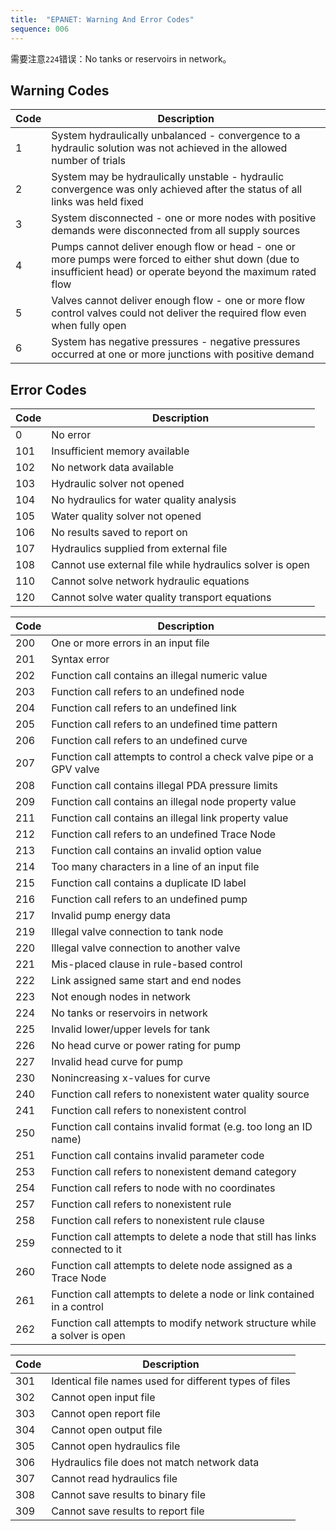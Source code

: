 ```yaml
---
title:  "EPANET: Warning And Error Codes"
sequence: 006
---
```


需要注意`224`错误：No tanks or reservoirs in network。

## Warning Codes

<table>
    <thead>
    <tr>
        <th class="w3-center">Code</th>
        <th class="w3-center">Description</th>
    </tr>
    </thead>
    <tbody>
    <tr>
        <td class="w3-center">1</td>
        <td>
            System hydraulically unbalanced - convergence to a hydraulic solution
            was not achieved in the allowed number of trials 
        </td>
    </tr>
    <tr>
        <td class="w3-center">2</td>
        <td>System may be hydraulically unstable - hydraulic convergence was only achieved after the status of all links was held fixed</td>
    </tr>
    <tr>
        <td class="w3-center">3</td>
        <td>System disconnected - one or more nodes with positive demands were disconnected from all supply sources</td>
    </tr>
    <tr>
        <td class="w3-center">4</td>
        <td>Pumps cannot deliver enough flow or head - one or more pumps were forced to either shut down (due to insufficient head) or operate beyond the maximum rated flow </td>
    </tr>
    <tr>
        <td class="w3-center">5</td>
        <td>Valves cannot deliver enough flow - one or more flow control valves could not deliver the required flow even when fully open </td>
    </tr>
    <tr>
        <td class="w3-center">6</td>
        <td>System has negative pressures - negative pressures occurred at one or more junctions with positive demand</td>
    </tr>
    </tbody>
</table>

## Error Codes

<table>
    <thead>
    <tr>
        <th class="w3-center">Code</th>
        <th class="w3-center">Description</th>
    </tr>
    </thead>
    <tbody>
    <tr>
        <td class="w3-center">0</td>
        <td>No error </td>
    </tr>
    <tr>
        <td class="w3-center">101</td>
        <td>Insufficient memory available </td>
    </tr>
    <tr>
        <td class="w3-center">102</td>
        <td>No network data available </td>
    </tr>
    <tr>
        <td class="w3-center">103</td>
        <td>Hydraulic solver not opened </td>
    </tr>
    <tr>
        <td class="w3-center">104</td>
        <td>No hydraulics for water quality analysis </td>
    </tr>
    <tr>
        <td class="w3-center">105</td>
        <td>Water quality solver not opened</td>
    </tr>
    <tr>
        <td class="w3-center">106</td>
        <td>No results saved to report on</td>
    </tr>
    <tr>
        <td class="w3-center">107</td>
        <td>Hydraulics supplied from external file </td>
    </tr>
    <tr>
        <td class="w3-center">108</td>
        <td>Cannot use external file while hydraulics solver is open </td>
    </tr>
    <tr>
        <td class="w3-center">110</td>
        <td>Cannot solve network hydraulic equations </td>
    </tr>
    <tr>
        <td class="w3-center">120</td>
        <td>Cannot solve water quality transport equations </td>
    </tr>
    </tbody>
</table>

<table>
    <thead>
    <tr>
        <th class="w3-center">Code</th>
        <th class="w3-center">Description</th>
    </tr>
    </thead>
    <tbody>
    <tr>
        <td class="w3-center">200</td>
        <td>One or more errors in an input file</td>
    </tr>
    <tr>
        <td class="w3-center">201</td>
        <td>Syntax error</td>
    </tr>
    <tr>
        <td class="w3-center">202</td>
        <td>Function call contains an illegal numeric value</td>
    </tr>
    <tr>
        <td class="w3-center">203</td>
        <td>Function call refers to an undefined node</td>
    </tr>
    <tr>
        <td class="w3-center">204</td>
        <td>Function call refers to an undefined link </td>
    </tr>
    <tr>
        <td class="w3-center">205</td>
        <td>Function call refers to an undefined time pattern </td>
    </tr>
    <tr>
        <td class="w3-center">206</td>
        <td>Function call refers to an undefined curve </td>
    </tr>
    <tr>
        <td class="w3-center">207</td>
        <td>Function call attempts to control a check valve pipe or a GPV valve </td>
    </tr>
    <tr>
        <td class="w3-center">208</td>
        <td>Function call contains illegal PDA pressure limits</td>
    </tr>
    <tr>
        <td class="w3-center">209</td>
        <td>Function call contains an illegal node property value </td>
    </tr>
    <tr>
        <td class="w3-center">211</td>
        <td>Function call contains an illegal link property value </td>
    </tr>
    <tr>
        <td class="w3-center">212</td>
        <td>Function call refers to an undefined Trace Node </td>
    </tr>
    <tr>
        <td class="w3-center">213</td>
        <td>Function call contains an invalid option value </td>
    </tr>
    <tr>
        <td class="w3-center">214</td>
        <td>Too many characters in a line of an input file </td>
    </tr>
    <tr>
        <td class="w3-center">215</td>
        <td>Function call contains a duplicate ID label </td>
    </tr>
    <tr>
        <td class="w3-center">216</td>
        <td>Function call refers to an undefined pump </td>
    </tr>
    <tr>
        <td class="w3-center">217</td>
        <td>Invalid pump energy data </td>
    </tr>
    <tr>
        <td class="w3-center">219</td>
        <td>Illegal valve connection to tank node </td>
    </tr>
    <tr>
        <td class="w3-center">220</td>
        <td>Illegal valve connection to another valve </td>
    </tr>
    <tr>
        <td class="w3-center">221</td>
        <td>Mis-placed clause in rule-based control </td>
    </tr>
    <tr>
        <td class="w3-center">222</td>
        <td>Link assigned same start and end nodes </td>
    </tr>
    <tr>
        <td class="w3-center">223</td>
        <td>Not enough nodes in network </td>
    </tr>
    <tr>
        <td class="w3-center">224</td>
        <td>No tanks or reservoirs in network </td>
    </tr>
    <tr>
        <td class="w3-center">225</td>
        <td>Invalid lower/upper levels for tank </td>
    </tr>
    <tr>
        <td class="w3-center">226</td>
        <td>No head curve or power rating for pump</td>
    </tr>
    <tr>
        <td class="w3-center">227</td>
        <td>Invalid head curve for pump </td>
    </tr>
    <tr>
        <td class="w3-center">230</td>
        <td>Nonincreasing x-values for curve </td>
    </tr>
    <tr>
        <td class="w3-center">240</td>
        <td>Function call refers to nonexistent water quality source </td>
    </tr>
    <tr>
        <td class="w3-center">241</td>
        <td>Function call refers to nonexistent control </td>
    </tr>
    <tr>
        <td class="w3-center">250</td>
        <td>Function call contains invalid format (e.g. too long an ID name) </td>
    </tr>
    <tr>
        <td class="w3-center">251</td>
        <td>Function call contains invalid parameter code </td>
    </tr>
    <tr>
        <td class="w3-center">253</td>
        <td>Function call refers to nonexistent demand category </td>
    </tr>
    <tr>
        <td class="w3-center">254</td>
        <td>Function call refers to node with no coordinates </td>
    </tr>
    <tr>
        <td class="w3-center">257</td>
        <td>Function call refers to nonexistent rule </td>
    </tr>
    <tr>
        <td class="w3-center">258</td>
        <td>Function call refers to nonexistent rule clause </td>
    </tr>
    <tr>
        <td class="w3-center">259</td>
        <td>Function call attempts to delete a node that still has links connected to it </td>
    </tr>
    <tr>
        <td class="w3-center">260</td>
        <td>Function call attempts to delete node assigned as a Trace Node </td>
    </tr>
    <tr>
        <td class="w3-center">261</td>
        <td>Function call attempts to delete a node or link contained in a control </td>
    </tr>
    <tr>
        <td class="w3-center">262</td>
        <td>Function call attempts to modify network structure while a solver is open </td>
    </tr>
    </tbody>
</table>

<table>
    <thead>
    <tr>
        <th class="w3-center">Code</th>
        <th class="w3-center">Description</th>
    </tr>
    </thead>
    <tbody>
    <tr>
        <td class="w3-center">301</td>
        <td>Identical file names used for different types of files </td>
    </tr>
    <tr>
        <td class="w3-center">302</td>
        <td>Cannot open input file </td>
    </tr>
    <tr>
        <td class="w3-center">303</td>
        <td>Cannot open report file </td>
    </tr>
    <tr>
        <td class="w3-center">304</td>
        <td>Cannot open output file </td>
    </tr>
    <tr>
        <td class="w3-center">305</td>
        <td>Cannot open hydraulics file </td>
    </tr>
    <tr>
        <td class="w3-center">306</td>
        <td>Hydraulics file does not match network data </td>
    </tr>
    <tr>
        <td class="w3-center">307</td>
        <td>Cannot read hydraulics file </td>
    </tr>
    <tr>
        <td class="w3-center">308</td>
        <td>Cannot save results to binary file </td>
    </tr>
    <tr>
        <td class="w3-center">309</td>
        <td>Cannot save results to report file </td>
    </tr>
    </tbody>
</table>

